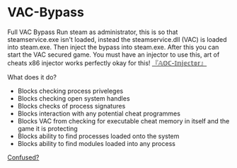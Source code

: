 # VAC-Bypass
Full VAC Bypass
Run steam as administrator, this is so that steamservice.exe isn't loaded, instead the steamservice.dll (VAC) is loaded into steam.exe. 
Then inject the bypass into steam.exe. After this you can start the VAC secured game. 
You must have an injector to use this, art of cheats x86 injector works perfectly okay for this! [『𝔸𝕆ℂ-𝕀𝕟𝕛𝕖𝕔𝕥𝕠𝕣』](https://discord.gg/pJQKYTX4gZ)

What does it do?
- Blocks checking process priveleges
- Blocks checking open system handles
- Blocks checks of process signatures
- Blocks interaction with any potential cheat programmes
- Blocks VAC from checking for executable cheat memory in itself and the game it is protecting
- Blocks ability to find processes loaded onto the system
- Blocks ability to find modules loaded into any process

[Confused?](https://youtu.be/hPbKBwfIC0E)

